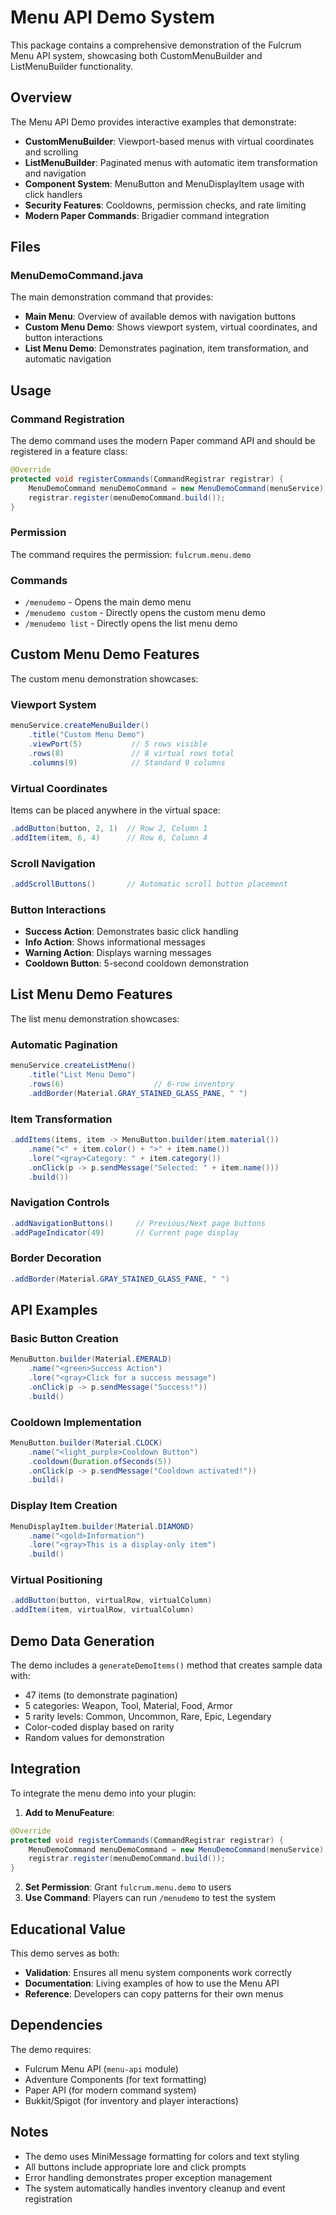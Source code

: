 # Menu API Demo System

This package contains a comprehensive demonstration of the Fulcrum Menu API system, showcasing both CustomMenuBuilder and ListMenuBuilder functionality.

## Overview

The Menu API Demo provides interactive examples that demonstrate:

- **CustomMenuBuilder**: Viewport-based menus with virtual coordinates and scrolling
- **ListMenuBuilder**: Paginated menus with automatic item transformation and navigation
- **Component System**: MenuButton and MenuDisplayItem usage with click handlers
- **Security Features**: Cooldowns, permission checks, and rate limiting
- **Modern Paper Commands**: Brigadier command integration

## Files

### MenuDemoCommand.java

The main demonstration command that provides:

- **Main Menu**: Overview of available demos with navigation buttons
- **Custom Menu Demo**: Shows viewport system, virtual coordinates, and button interactions
- **List Menu Demo**: Demonstrates pagination, item transformation, and automatic navigation

## Usage

### Command Registration

The demo command uses the modern Paper command API and should be registered in a feature class:

```java
@Override
protected void registerCommands(CommandRegistrar registrar) {
    MenuDemoCommand menuDemoCommand = new MenuDemoCommand(menuService);
    registrar.register(menuDemoCommand.build());
}
```

### Permission

The command requires the permission: `fulcrum.menu.demo`

### Commands

- `/menudemo` - Opens the main demo menu
- `/menudemo custom` - Directly opens the custom menu demo
- `/menudemo list` - Directly opens the list menu demo

## Custom Menu Demo Features

The custom menu demonstration showcases:

### Viewport System
```java
menuService.createMenuBuilder()
    .title("Custom Menu Demo")
    .viewPort(5)           // 5 rows visible
    .rows(8)               // 8 virtual rows total
    .columns(9)            // Standard 9 columns
```

### Virtual Coordinates
Items can be placed anywhere in the virtual space:
```java
.addButton(button, 2, 1)  // Row 2, Column 1
.addItem(item, 6, 4)      // Row 6, Column 4
```

### Scroll Navigation
```java
.addScrollButtons()       // Automatic scroll button placement
```

### Button Interactions
- **Success Action**: Demonstrates basic click handling
- **Info Action**: Shows informational messages
- **Warning Action**: Displays warning messages  
- **Cooldown Button**: 5-second cooldown demonstration

## List Menu Demo Features

The list menu demonstration showcases:

### Automatic Pagination
```java
menuService.createListMenu()
    .title("List Menu Demo")
    .rows(6)                    // 6-row inventory
    .addBorder(Material.GRAY_STAINED_GLASS_PANE, " ")
```

### Item Transformation
```java
.addItems(items, item -> MenuButton.builder(item.material())
    .name("<" + item.color() + ">" + item.name())
    .lore("<gray>Category: " + item.category())
    .onClick(p -> p.sendMessage("Selected: " + item.name()))
    .build())
```

### Navigation Controls
```java
.addNavigationButtons()     // Previous/Next page buttons
.addPageIndicator(49)       // Current page display
```

### Border Decoration
```java
.addBorder(Material.GRAY_STAINED_GLASS_PANE, " ")
```

## API Examples

### Basic Button Creation
```java
MenuButton.builder(Material.EMERALD)
    .name("<green>Success Action")
    .lore("<gray>Click for a success message")
    .onClick(p -> p.sendMessage("Success!"))
    .build()
```

### Cooldown Implementation
```java
MenuButton.builder(Material.CLOCK)
    .name("<light_purple>Cooldown Button")
    .cooldown(Duration.ofSeconds(5))
    .onClick(p -> p.sendMessage("Cooldown activated!"))
    .build()
```

### Display Item Creation
```java
MenuDisplayItem.builder(Material.DIAMOND)
    .name("<gold>Information")
    .lore("<gray>This is a display-only item")
    .build()
```

### Virtual Positioning
```java
.addButton(button, virtualRow, virtualColumn)
.addItem(item, virtualRow, virtualColumn)
```

## Demo Data Generation

The demo includes a `generateDemoItems()` method that creates sample data with:

- 47 items (to demonstrate pagination)
- 5 categories: Weapon, Tool, Material, Food, Armor
- 5 rarity levels: Common, Uncommon, Rare, Epic, Legendary
- Color-coded display based on rarity
- Random values for demonstration

## Integration

To integrate the menu demo into your plugin:

1. **Add to MenuFeature**:
```java
@Override
protected void registerCommands(CommandRegistrar registrar) {
    MenuDemoCommand menuDemoCommand = new MenuDemoCommand(menuService);
    registrar.register(menuDemoCommand.build());
}
```

2. **Set Permission**: Grant `fulcrum.menu.demo` to users
3. **Use Command**: Players can run `/menudemo` to test the system

## Educational Value

This demo serves as both:

- **Validation**: Ensures all menu system components work correctly
- **Documentation**: Living examples of how to use the Menu API
- **Reference**: Developers can copy patterns for their own menus

## Dependencies

The demo requires:
- Fulcrum Menu API (`menu-api` module)
- Adventure Components (for text formatting)
- Paper API (for modern command system)
- Bukkit/Spigot (for inventory and player interactions)

## Notes

- The demo uses MiniMessage formatting for colors and text styling
- All buttons include appropriate lore and click prompts
- Error handling demonstrates proper exception management
- The system automatically handles inventory cleanup and event registration